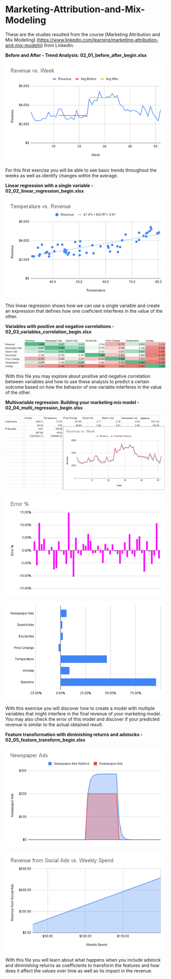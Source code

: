# Marketing-Attribution-and-Mix-Modeling

These are the studies resulted from the course [Marketing Attribution and Mix Modeling] (https://www.linkedin.com/learning/marketing-attribution-and-mix-modelin) from Linkedin.


**Before and After - Trend Analysis: 02_01_before_after_begin.xlsx**

![Revenue cs. Week](https://github.com/ShellyLeal/Marketing-Attribution-and-Mix-Modeling/blob/main/graphs/Revenue%20vs.%20Week.png)

For this first exercise you will be able to see basic trends throughout the weeks as well as identify changes within the average.

**Linear regression with a single variable - 02_02_linear_regression_begin.xlsx**

![Temperature vs. Revenue](https://github.com/ShellyLeal/Marketing-Attribution-and-Mix-Modeling/blob/main/graphs/Temperature%20vs.%20Revenue.png)

This linear regression shows how we can use a single variable and create an expression that defines how one coeficient interferes in the value of the other.

**Variables with positive and negative correlations - 02_03_variables_correlation_begin.xlsx**

![Correlation](https://github.com/ShellyLeal/Marketing-Attribution-and-Mix-Modeling/blob/main/graphs/Correlation%20.png)

With this file you may explore about positive and negative correlation between variables and how to use these analysis to predict a certain outcome based on how the behavior of one variable interferes in the value of the other.

**Multivariable regression: Building your marketing mix model - 02_04_multi_regression_begin.xlsx**

![Multivariate](https://github.com/ShellyLeal/Marketing-Attribution-and-Mix-Modeling/blob/main/graphs/multivariate.png)

![Error %](https://github.com/ShellyLeal/Marketing-Attribution-and-Mix-Modeling/blob/main/graphs/Error%20%25.png)

![Interference](https://github.com/ShellyLeal/Marketing-Attribution-and-Mix-Modeling/blob/main/graphs/interference.png)

With this exercise you will discover how to create a model with multiple variables that might interfere in the final revenue of your marketing model. You may also check the error of this model and discover if your predicted revenue is similar to the actual obtained result.

**Feature transformation with diminishing returns and adstocks - 02_05_feature_transform_begin.xlsx**

![Newspaper Ads](https://github.com/ShellyLeal/Marketing-Attribution-and-Mix-Modeling/blob/main/graphs/Newspaper%20Ads.png)

![Revenue from Social Ads vs. Weekly Spend](https://github.com/ShellyLeal/Marketing-Attribution-and-Mix-Modeling/blob/main/graphs/Revenue%20from%20Social%20Ads%20vs.%20Weekly%20Spend.png)

With this file you will learn about what happens when you include adstock and diminishing returns as coefficients to transform the features and how does it affect the values over time as well as its impact in the revenue.


